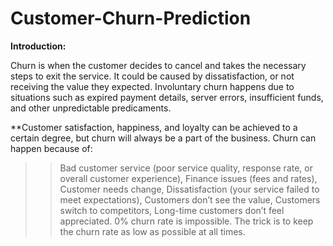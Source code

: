 # Customer-Churn-Prediction
**Introduction:** <br/>

Churn is when the customer decides to cancel and takes the necessary steps to exit the service. It could be caused by dissatisfaction, or not receiving the value they   expected. Involuntary churn happens due to situations such as expired payment details, server errors, insufficient funds, and other unpredictable predicaments.
 
**Customer satisfaction, happiness, and loyalty can be achieved to a certain degree, but churn will always be a part of the business. Churn can happen because of:

>> Bad customer service (poor service quality, response rate, or overall customer experience),
>> Finance issues (fees and rates),
>> Customer needs change,
>> Dissatisfaction (your service failed to meet expectations),
>> Customers don’t see the value, 
>> Customers switch to competitors,
>> Long-time customers don’t feel appreciated.
>> 0% churn rate is impossible. The trick is to keep the churn rate as low as possible at all times.
